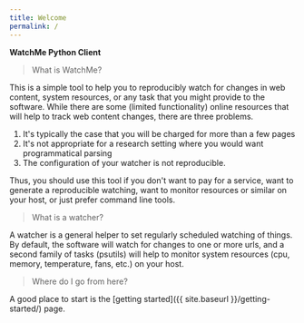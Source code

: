 ```yaml
---
title: Welcome
permalink: /
---
```


**WatchMe Python Client**

> What is WatchMe?

This is a simple tool to help you to reproducibly watch for changes in
web content, system resources, or any task that you might provide to the
software. While there are some (limited functionality) online resources that
will help to track web content changes, there are three problems.

 1. It's typically the case that you will be charged for more than a few pages
 2. It's not appropriate for a research setting where you would want programmatical parsing
 3. The configuration of your watcher is not reproducible.

Thus, you should use this tool if you don't want to pay for a service, want to
generate a reproducible watching, want to monitor resources or similar on your host,
or just prefer command line tools.

> What is a watcher?

A watcher is a general helper to set regularly scheduled watching of things.
By default, the software will watch for changes to one or more urls, and a
second family of tasks (psutils) will help to monitor system resources (cpu,
memory, temperature, fans, etc.) on your host.

> Where do I go from here?

A good place to start is the [getting started]({{ site.baseurl }}/getting-started/) page.

